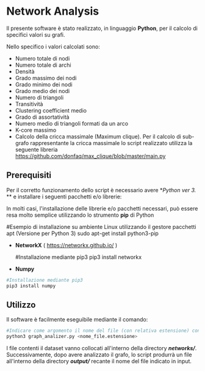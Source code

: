 # Network Analysis

Il presente software è stato realizzato, in linguaggio **Python**, per il calcolo di specifici valori su grafi.

Nello specifico i valori calcolati sono:
- Numero totale di nodi
- Numero totale di archi
- Densità
- Grado massimo dei nodi
- Grado minimo dei nodi
- Grado medio dei nodi
- Numero di triangoli
- Transitività
- Clustering coefficient medio
- Grado di assortatività
- Numero medio di triangoli formati da un arco
- K-core massimo
- Calcolo della cricca massimale (Maximum clique). Per il calcolo di sub-grafo rappresentante la cricca massimale lo script realizzato utilizza la seguente libreria https://github.com/donfaq/max_clique/blob/master/main.py

## Prerequisiti

Per il corretto funzionamento dello script è necessario avere **Python ver 3.* ** e installare i seguenti pacchetti e/o librerie:

In molti casi, l'installazione delle librerie e/o pacchetti necessari, può essere resa molto semplice utilizzando lo strumento **pip** di Python

  #Esempio di installazione su ambiente Linux utilizzando il gestore pacchetti apt (Versione per Python 3)
  sudo apt-get install python3-pip


- **NetworkX** ( https://networkx.github.io/ )

  #Installazione mediante pip3
  pip3 install networkx

- **Numpy**

```bash
#Installazione mediante pip3
pip3 install numpy
```
## Utilizzo
Il software è facilmente eseguibile mediante il comando:
```bash
#Indicare come argomento il nome del file (con relativa estensione) contenente il dataset da analizzare
python3 graph_analizer.py <nome_file.estensione>
```

I file contenti il dataset vanno collocati all'interno della directory ***networks/***. Successivamente, dopo avere analizzato il grafo, lo script produrrà un file all'interno della directory ***output/*** recante il nome del file indicato in input.
